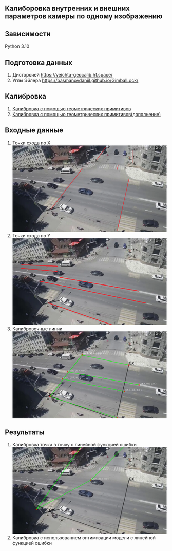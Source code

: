 Калиборовка внутренних и внешних параметров камеры по одному изображению
-----------------

## Зависимости

Python 3.10

## Подготовка данных

1. Дисторсией
   https://veichta-geocalib.hf.space/
2. Углы Эйлера
   https://basmanovdaniil.github.io/GimbalLock/

## Калибровка

1. [Калибровка с помощью геометрических примитивов](./materials/main/calibration_camera_using_geometric.pdf)
2. [Калибровка с помощью геометрических примитивов(дополнение)](./materials/main/calibration_camera_using_geometric_v2.pdf)

## Входные данные
1. Точки схода по X
    ![Точки cхода](data/scene_from_crossroads_not_dist_lineX.png)
2. Точки схода по Y
   ![Точки cхода](data/scene_from_crossroads_not_dist_lineY.png)
3. Калибровочные линии 
   ![Калибровочные линии](data/calibration_line.png)
## Результаты
1. Калибровка точка в точку с линейной функцией ошибки
   ![Калибровка](data/evalution_scene.png)
2. Калибровка c использованием оптимизации модели с линейной функцией ошибки